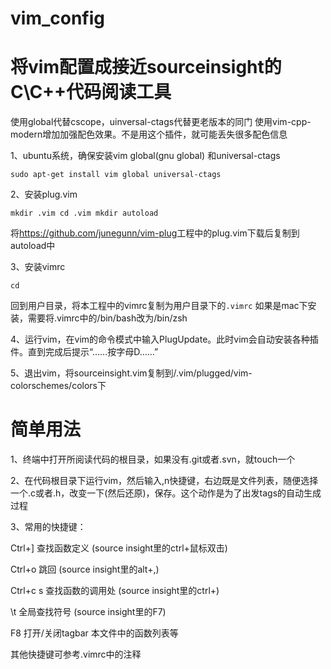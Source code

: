 # vim_config
# 将vim配置成接近sourceinsight的C\C++代码阅读工具

使用global代替cscope，uinversal-ctags代替更老版本的同门
使用vim-cpp-modern增加加强配色效果。不是用这个插件，就可能丢失很多配色信息



1、ubuntu系统，确保安装vim  global(gnu global) 和universal-ctags

<code>sudo apt-get install vim global universal-ctags</code>

2、安装plug.vim

<code>mkdir .vim
cd .vim
mkdir autoload
</code>

将<url>https://github.com/junegunn/vim-plug</url>工程中的plug.vim下载后复制到autoload中

3、安装vimrc

<code>cd </code> 

回到用户目录，将本工程中的vimrc复制为用户目录下的<code>.vimrc</code></cr>
如果是mac下安装，需要将.vimrc中的/bin/bash改为/bin/zsh</cr>

4、运行vim，在vim的命令模式中输入PlugUpdate。此时vim会自动安装各种插件。直到完成后提示“……按字母D……”</cr>

5、退出vim，将sourceinsight.vim复制到/.vim/plugged/vim-colorschemes/colors下</cr>

# 简单用法
1、终端中打开所阅读代码的根目录，如果没有.git或者.svn，就touch一个

2、在代码根目录下运行vim，然后输入,n快捷键，右边既是文件列表，随便选择一个.c或者.h，改变一下(然后还原)，保存。这个动作是为了出发tags的自动生成过程

3、常用的快捷键：

Ctrl+]    查找函数定义      (source insight里的ctrl+鼠标双击)

Ctrl+o    跳回            (source insight里的alt+,)

Ctrl+c s  查找函数的调用处  (source insight里的ctrl+\)  

\t        全局查找符号      (source insight里的F7)

F8        打开/关闭tagbar   本文件中的函数列表等

其他快捷键可参考.vimrc中的注释

